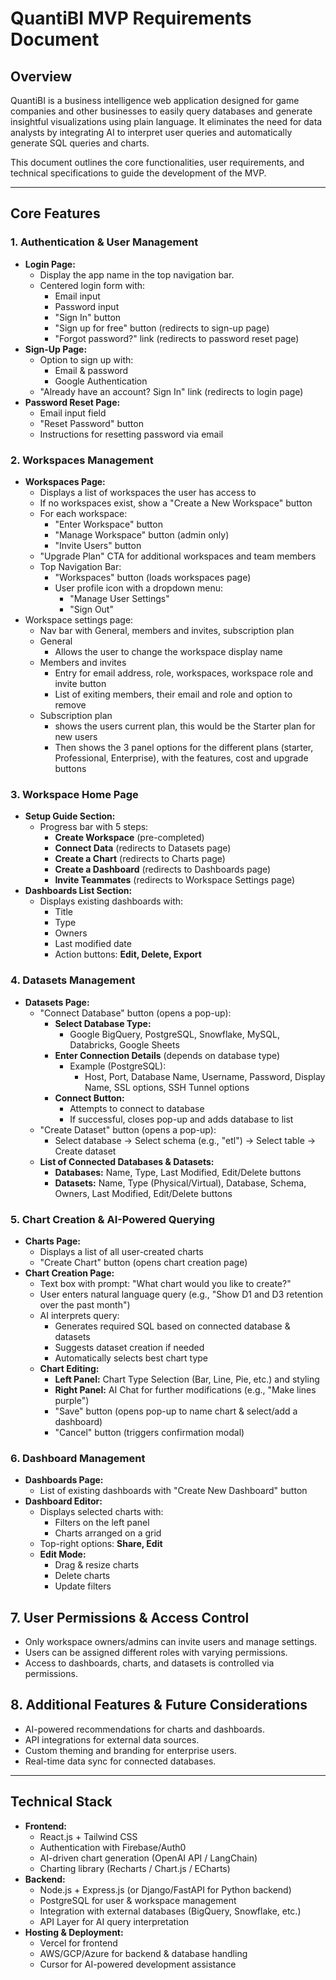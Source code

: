 # **QuantiBI MVP Requirements Document**

## **Overview**

QuantiBI is a business intelligence web application designed for game companies and other businesses to easily query databases and generate insightful visualizations using plain language. It eliminates the need for data analysts by integrating AI to interpret user queries and automatically generate SQL queries and charts.

This document outlines the core functionalities, user requirements, and technical specifications to guide the development of the MVP.

---

## **Core Features**

### **1\. Authentication & User Management**

* **Login Page:**  
  * Display the app name in the top navigation bar.  
  * Centered login form with:  
    * Email input  
    * Password input  
    * "Sign In" button  
    * "Sign up for free" button (redirects to sign-up page)  
    * "Forgot password?" link (redirects to password reset page)  
* **Sign-Up Page:**  
  * Option to sign up with:  
    * Email & password  
    * Google Authentication  
  * "Already have an account? Sign In" link (redirects to login page)  
* **Password Reset Page:**  
  * Email input field  
  * "Reset Password" button  
  * Instructions for resetting password via email

### **2\. Workspaces Management**

* **Workspaces Page:**  
  * Displays a list of workspaces the user has access to  
  * If no workspaces exist, show a "Create a New Workspace" button  
  * For each workspace:  
    * "Enter Workspace" button  
    * "Manage Workspace" button (admin only)  
    * "Invite Users" button  
  * "Upgrade Plan" CTA for additional workspaces and team members  
  * Top Navigation Bar:  
    * "Workspaces" button (loads workspaces page)  
    * User profile icon with a dropdown menu:  
      * "Manage User Settings"  
      * "Sign Out"  
* Workspace settings page:  
  * Nav bar with General, members and invites, subscription plan  
  * General  
    * Allows the user to change the workspace display name  
  * Members and invites  
    * Entry for email address, role, workspaces, workspace role and invite button  
    * List of exiting members, their email and role and option to remove  
  * Subscription plan  
    * shows the users current plan, this would be the Starter plan for new users
    * Then shows the 3 panel options for the different plans (starter, Professional, Enterprise), with the features, cost and upgrade buttons

### **3\. Workspace Home Page**

* **Setup Guide Section:**  
  * Progress bar with 5 steps:  
    * **Create Workspace** (pre-completed)  
    * **Connect Data** (redirects to Datasets page)  
    * **Create a Chart** (redirects to Charts page)  
    * **Create a Dashboard** (redirects to Dashboards page)  
    * **Invite Teammates** (redirects to Workspace Settings page)  
* **Dashboards List Section:**  
  * Displays existing dashboards with:  
    * Title  
    * Type  
    * Owners  
    * Last modified date  
    * Action buttons: **Edit, Delete, Export**

### **4\. Datasets Management**

* **Datasets Page:**  
  * "Connect Database" button (opens a pop-up):  
    * **Select Database Type:**  
      * Google BigQuery, PostgreSQL, Snowflake, MySQL, Databricks, Google Sheets  
    * **Enter Connection Details** (depends on database type)  
      * Example (PostgreSQL):  
        * Host, Port, Database Name, Username, Password, Display Name, SSL options, SSH Tunnel options  
    * **Connect Button:**  
      * Attempts to connect to database  
      * If successful, closes pop-up and adds database to list  
  * "Create Dataset" button (opens a pop-up):  
    * Select database → Select schema (e.g., "etl") → Select table → Create dataset  
  * **List of Connected Databases & Datasets:**  
    * **Databases:** Name, Type, Last Modified, Edit/Delete buttons  
    * **Datasets:** Name, Type (Physical/Virtual), Database, Schema, Owners, Last Modified, Edit/Delete buttons

### **5\. Chart Creation & AI-Powered Querying**

* **Charts Page:**  
  * Displays a list of all user-created charts  
  * "Create Chart" button (opens chart creation page)  
* **Chart Creation Page:**  
  * Text box with prompt: "What chart would you like to create?"  
  * User enters natural language query (e.g., "Show D1 and D3 retention over the past month")  
  * AI interprets query:  
    * Generates required SQL based on connected database & datasets  
    * Suggests dataset creation if needed  
    * Automatically selects best chart type  
  * **Chart Editing:**  
    * **Left Panel:** Chart Type Selection (Bar, Line, Pie, etc.)  and styling
    * **Right Panel:** AI Chat for further modifications (e.g., "Make lines purple")  
    * "Save" button (opens pop-up to name chart & select/add a dashboard)  
    * "Cancel" button (triggers confirmation modal)

### **6\. Dashboard Management**

* **Dashboards Page:**  
  * List of existing dashboards with "Create New Dashboard" button  
* **Dashboard Editor:**  
  * Displays selected charts with:  
    * Filters on the left panel  
    * Charts arranged on a grid  
  * Top-right options: **Share, Edit**  
  * **Edit Mode:**  
    * Drag & resize charts  
    * Delete charts  
    * Update filters

## **7\. User Permissions & Access Control**

* Only workspace owners/admins can invite users and manage settings.  
* Users can be assigned different roles with varying permissions.  
* Access to dashboards, charts, and datasets is controlled via permissions.

## **8\. Additional Features & Future Considerations**

* AI-powered recommendations for charts and dashboards.  
* API integrations for external data sources.  
* Custom theming and branding for enterprise users.  
* Real-time data sync for connected databases.

---

## **Technical Stack**

* **Frontend:**  
  * React.js \+ Tailwind CSS  
  * Authentication with Firebase/Auth0  
  * AI-driven chart generation (OpenAI API / LangChain)  
  * Charting library (Recharts / Chart.js / ECharts)  
* **Backend:**  
  * Node.js \+ Express.js (or Django/FastAPI for Python backend)  
  * PostgreSQL for user & workspace management  
  * Integration with external databases (BigQuery, Snowflake, etc.)  
  * API Layer for AI query interpretation  
* **Hosting & Deployment:**  
  * Vercel for frontend  
  * AWS/GCP/Azure for backend & database handling  
  * Cursor for AI-powered development assistance

